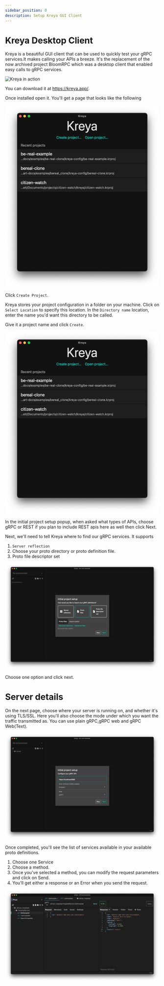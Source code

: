 ```yaml
---
sidebar_position: 0
description: Setup Kreya GUI Client
---
```


# Kreya Desktop Client

Kreya is a beautiful GUI client that can be used to quickly test your gRPC services.It makes calling your APIs a breeze. It's the replacement of the now archived project BloomRPC which was a desktop client that enabled easy calls to gRPC services.

![Kreya in action](https://kreya.app/assets/ideal-img/screenshot.00699c5.1508.png)

You can download it at https://kreya.app/.

Once installed open it. You'll get a page that looks like the following

![Kreya Welcome Screen](img/kreya-welcome-screen.png)

Click `Create Project`. 

Kreya stores your project configuration in a folder on your machine. Click on `Select Location` to specify this location. In the `Directory name` location, enter the name you'd want this directory to be called. 

Give it a project name and click `Create`. 

![Kreya Create Project Page](img/kreya-welcome-screen.png)

In the initial project setup popup, when asked what types of APIs, choose gRPC or REST if you plan to include REST apis here as well then click Next. 

Next, we'll need to tell Kreya where to find our gRPC services. 
It supports 
1. `Server reflection`
2. Choose your proto directory or proto definition file. 
3. Proto file descriptor set

![Kreya Create Project Page](img/proto-definitions-page.png)

Choose one option and click next. 

# Server details
On the next page, choose where your server is running on, and whether it's using TLS/SSL. Here you'll also choose the mode under which you want the traffic transmitted as. You can use plain gRPC,gRPC web and gRPC Web(Text). 

![Kreya Create Project Page](img/server-config-page.png)

Once completed, you'll see the list of services available in your available proto definitions. 
1. Choose one Service
2. Choose a method. 
3. Once you've selected a method, you can modify the request parameters and click on Send. 
4. You'll get either a response or an Error when you send the request. 

![Hospital Service Examples](img/hospital-server-kreya-page.png)

